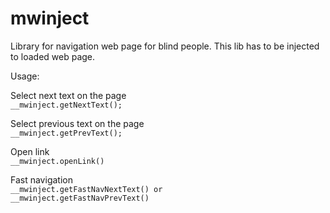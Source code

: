 # mwinject

Library for navigation web page for blind people. This lib has to be injected to loaded web page. 

Usage:

Select next text on the page<br/>
<code>__mwinject.getNextText();</code>

Select previous text on the page<br/>
<code>__mwinject.getPrevText();</code>

Open link<br/>
<code>__mwinject.openLink()</code>

Fast navigation<br/>
<code>__mwinject.getFastNavNextText() or __mwinject.getFastNavPrevText()</code>


